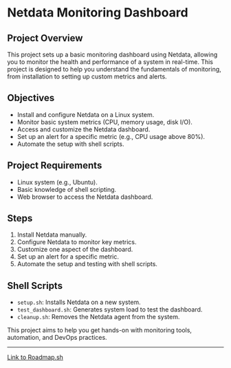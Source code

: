# Netdata Monitoring Dashboard

## Project Overview
This project sets up a basic monitoring dashboard using Netdata, allowing you to monitor the health and performance of a system in real-time. This project is designed to help you understand the fundamentals of monitoring, from installation to setting up custom metrics and alerts. 

## Objectives
- Install and configure Netdata on a Linux system.
- Monitor basic system metrics (CPU, memory usage, disk I/O).
- Access and customize the Netdata dashboard.
- Set up an alert for a specific metric (e.g., CPU usage above 80%).
- Automate the setup with shell scripts.

## Project Requirements
- Linux system (e.g., Ubuntu).
- Basic knowledge of shell scripting.
- Web browser to access the Netdata dashboard.

## Steps
1. Install Netdata manually.
2. Configure Netdata to monitor key metrics.
3. Customize one aspect of the dashboard.
4. Set up an alert for a specific metric.
5. Automate the setup and testing with shell scripts.

## Shell Scripts
- `setup.sh`: Installs Netdata on a new system.
- `test_dashboard.sh`: Generates system load to test the dashboard.
- `cleanup.sh`: Removes the Netdata agent from the system.

This project aims to help you get hands-on with monitoring tools, automation, and DevOps practices.

---
[Link to Roadmap.sh](https://roadmap.sh/projects/simple-monitoring-dashboard)
